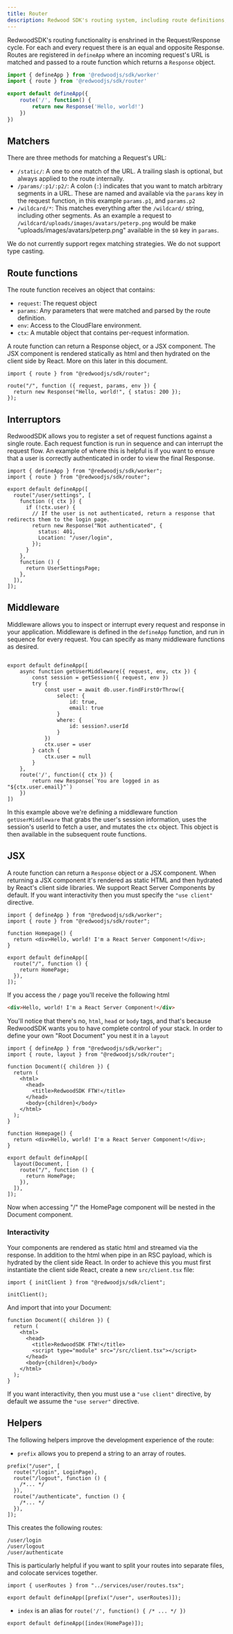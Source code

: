```yaml
---
title: Router
description: Redwood SDK's routing system, including route definitions, request handling, and nested routing patterns
---
```


RedwoodSDK's routing functionality is enshrined in the Request/Response cycle. For each and every request there is an equal and opposite Response. Routes are registered in `defineApp` where an incoming request's URL is matched and passed to a route function which returns a `Response` object.

```jsx src/worker.tsx
import { defineApp } from '@redwoodjs/sdk/worker'
import { route } from '@redwoodjs/sdk/router'

export default defineApp({
    route('/', function() {
        return new Response('Hello, world!')
    })
})
```

## Matchers

There are three methods for matching a Request's URL:

- `/static/`: A one to one match of the URL. A trailing slash is optional, but always applied to the route internally.
- `/params/:p1/:p2/`: A colon (`:`) indicates that you want to match arbitrary segments in a URL. These are named and available via the `params` key in the request function, in this example `params.p1`, and `params.p2`
- `/wildcard/*`: This matches everything after the `/wildcard/` string, including other segments. As an example a request to `/wildcard/uploads/images/avatars/peterp.png` would be make "uploads/images/avatars/peterp.png" available in the `$0` key in `params`.

We do not currently support regex matching strategies.
We do not support type casting.

## Route functions

The route function receives an object that contains:

- `request`: The request object
- `params`: Any parameters that were matched and parsed by the route definition.
- `env`: Access to the CloudFlare environment.
- `ctx`: A mutable object that contains per-request information.
<!-- I don't know if this ctx explanation is good enough. -->

A route function can return a Response object, or a JSX component. The JSX component is rendered statically as html and then hydrated on the client side by React. More on this later in this document.

```tsx
import { route } from "@redwoodjs/sdk/router";

route("/", function ({ request, params, env }) {
  return new Response("Hello, world!", { status: 200 });
});
```

## Interruptors

RedwoodSDK allows you to register a set of request functions against a single route. Each request function is run in sequence and can interrupt the request flow. An example of where this is helpful is if you want to ensure that a user is correctly authenticated in order to view the final Response.

```tsx
import { defineApp } from "@redwoodjs/sdk/worker";
import { route } from "@redwoodjs/sdk/router";

export default defineApp([
  route("/user/settings", [
    function ({ ctx }) {
      if (!ctx.user) {
        // If the user is not authenticated, return a response that redirects them to the login page.
        return new Response("Not authenticated", {
          status: 401,
          Location: "/user/login",
        });
      }
    },
    function () {
      return UserSettingsPage;
    },
  ]),
]);
```

## Middleware

Middleware allows you to inspect or interrupt every request and response in your application. Middleware is defined in the `defineApp` function, and run in sequence for every request. You can specify as many middleware functions as desired.

<!-- Can you specify a middleware function at the end... once the response is returned? -->

```tsx src/worker.tsx

export default defineApp([
    async function getUserMiddleware({ request, env, ctx }) {
        const session = getSession({ request, env })
        try {
            const user = await db.user.findFirstOrThrow({
                select: {
                    id: true,
                    email: true
                }
                where: {
                    id: session?.userId
                }
            })
            ctx.user = user
        } catch {
            ctx.user = null
        }
    },
    route('/', function({ ctx }) {
        return new Response(`You are logged in as "${ctx.user.email}"`)
    })
])
```

In this example above we're defining a middleware function `getUserMiddleware` that grabs the user's session information, uses the session's userId to fetch a user, and mutates the `ctx` object.
This object is then available in the subsequent route functions.

## JSX

A route function can return a `Response` object or a JSX component. When returning a JSX component it's rendered as static HTML and then hydrated by React's client side libraries. We support React Server Components by default. If you want interactivity then you must specify the `"use client"` directive.

```tsx (src/worker.tsx)
import { defineApp } from "@redwoodjs/sdk/worker";
import { route } from "@redwoodjs/sdk/router";

function Homepage() {
  return <div>Hello, world! I'm a React Server Component!</div>;
}

export default defineApp([
  route("/", function () {
    return HomePage;
  }),
]);
```

If you access the `/` page you'll receive the following html

```html
<div>Hello, world! I'm a React Server Component!</div>
```

You'll notice that there's no, `html`, `head` or `body` tags, and that's because RedwoodSDK wants you to have complete control of your stack. In order to define your own "Root Document" you nest it in a `layout`

```tsx (src/worker.tsx)
import { defineApp } from "@redwoodjs/sdk/worker";
import { route, layout } from "@redwoodjs/sdk/router";

function Document({ children }) {
  return (
    <html>
      <head>
        <title>RedwoodSDK FTW!</title>
      </head>
      <body>{children}</body>
    </html>
  );
}

function Homepage() {
  return <div>Hello, world! I'm a React Server Component!</div>;
}

export default defineApp([
  layout(Document, [
    route("/", function () {
      return HomePage;
    }),
  ]),
]);
```

Now when accessing "/" the HomePage component will be nested in the Document component.

### Interactivity

Your components are rendered as static html and streamed via the response. In addition to the html when pipe in an RSC payload, which is hydrated by the client side React. In order to achieve this you must first instantiate the client side React, create a new `src/client.tsx` file:

```tsx (src/client.tsx)
import { initClient } from "@redwoodjs/sdk/client";

initClient();
```

And import that into your Document:

```tsx (src/worker.tsx)
function Document({ children }) {
  return (
    <html>
      <head>
        <title>RedwoodSDK FTW!</title>
        <script type="module" src="/src/client.tsx"></script>
      </head>
      <body>{children}</body>
    </html>
  );
}
```

If you want interactivity, then you must use a `"use client"` directive, by default we assume the `"use server"` directive.

## Helpers

The following helpers improve the development experience of the route:

- `prefix` allows you to prepend a string to an array of routes.

```tsx
prefix("/user", [
  route("/login", LoginPage),
  route("/logout", function () {
    /*... */
  }),
  route("/authenticate", function () {
    /*... */
  }),
]);
```

This creates the following routes:

```
/user/login
/user/logout
/user/authenticate
```

This is particularly helpful if you want to split your routes into separate files, and colocate services together.

```tsx
import { userRoutes } from "../services/user/routes.tsx";

export default defineApp([prefix("/user", userRoutes)]);
```

- `index` is an alias for `route('/', function() { /* ... */ })`

```tsx
export default defineApp([index(HomePage)]);
```
